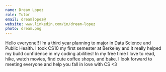 ```yaml
---
name: Dream Lopez
role: Tutor
email: dreamlopez@
website: www.linkedin.com/in/dream-lopez
photo: dream.png
---
```

Hello everyone!! I’m a third year planning to major in Data Science and Public Health. I took CS10 my first semester at Berkeley and it really helped my build confidence in my coding abilities! In my free time I love to read, hike, watch movies, find cute coffee shops, and bake. I look forward to meeting everyone and help you fall in love with CS <3
